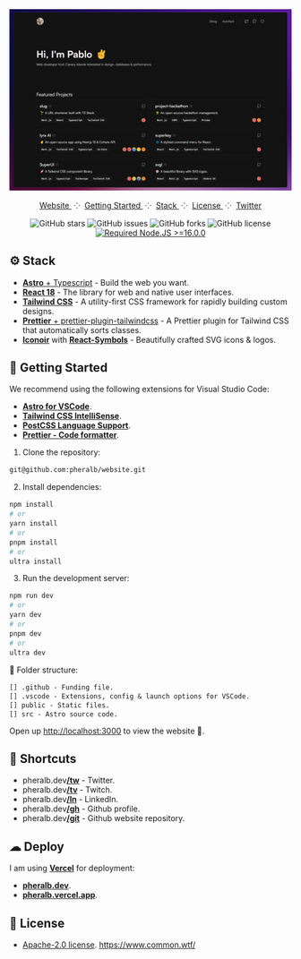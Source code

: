 <div align="center">

<a href="https://www.pheralb.dev/" target="_blank">
<img src="public/images/github_readme.png" alt="Screenshot" />
</a>

</p>

<div align="center">
    <a href="https://pheralb.dev" target="_blank">
        Website
    </a>
    <span>&nbsp;⁘&nbsp;</span>
    <a href="#-getting-started">
        Getting Started
    </a>
    <span>&nbsp;⁘&nbsp;</span>
    <a href="#-stack">
        Stack
    </a>
    <span>&nbsp;⁘&nbsp;</span>
    <a href="#-license">
        License
    </a>
    <span>&nbsp;⁘&nbsp;</span>
    <a href="https://twitter.com/pheralb_" target="_blank">
        Twitter
    </a>
</div>

</p>

![GitHub stars](https://img.shields.io/github/stars/pheralb/website)
![GitHub issues](https://img.shields.io/github/issues/pheralb/project-hackathon)
![GitHub forks](https://img.shields.io/github/forks/pheralb/website)
![GitHub license](https://img.shields.io/github/license/pheralb/website)
[![Required Node.JS >=16.0.0](https://img.shields.io/static/v1?label=node&message=%20%3E=16.0.0&logo=node.js&color=3f893e)](https://nodejs.org/about/releases)

</div>

## ⚙ Stack

- [**Astro** + Typescript](https://astro.build/) - Build the web
you want.
- [**React 18**](https://react.dev/) - The library for web and native user interfaces.
- [**Tailwind CSS**](https://tailwindcss.com/) - A utility-first CSS framework for rapidly building custom designs.
- [**Prettier** + prettier-plugin-tailwindcss](https://github.com/tailwindlabs/prettier-plugin-tailwindcss) - A Prettier plugin for Tailwind CSS that automatically sorts classes.
- [**Iconoir**](https://iconoir.com/) with [**React-Symbols**](https://react-symbols.vercel.app/) - Beautifully crafted SVG icons & logos.

## 🚀 Getting Started

We recommend using the following extensions for Visual Studio Code:

- [**Astro for VSCode**](https://marketplace.visualstudio.com/items?itemName=astro-build.astro-vscode).
- [**Tailwind CSS IntelliSense**](https://marketplace.visualstudio.com/items?itemName=bradlc.vscode-tailwindcss).
- [**PostCSS Language Support**](https://marketplace.visualstudio.com/items?itemName=csstools.postcss).
- [**Prettier - Code formatter**](https://marketplace.visualstudio.com/items?itemName=esbenp.prettier-vscode).

1. Clone the repository:

```bash
git@github.com:pheralb/website.git
```

2. Install dependencies:

```bash
npm install
# or
yarn install
# or
pnpm install
# or
ultra install
```

3. Run the development server:

```bash
npm run dev
# or
yarn dev
# or
pnpm dev
# or
ultra dev
```

📁 Folder structure:

```
[] .github - Funding file.
[] .vscode - Extensions, config & launch options for VSCode.
[] public - Static files.
[] src - Astro source code.
```

Open up [http://localhost:3000](http://localhost:3000) to view the website 🚀.

## 🌱 Shortcuts

- pheralb.dev[**/tw**](https://pheralb.dev/tw) - Twitter.
- pheralb.dev[**/tv**](https://pheralb.dev/tv) - Twitch.
- pheralb.dev[**/ln**](https://pheralb.dev/ln) - LinkedIn.
- pheralb.dev[**/gh**](https://pheralb.dev/gh) - Github profile.
- pheralb.dev[**/git**](https://pheralb.dev/git) - Github website repository.

## ☁ Deploy

I am using [**Vercel**](https://vercel.com/) for deployment:

- [**pheralb.dev**](https://pheralb.dev).
- [**pheralb.vercel.app**](pheralb.vercel.app).

## 📝 License

- [Apache-2.0 license](https://github.com/pheralb/web/blob/main/LICENSE).
https://www.common.wtf/